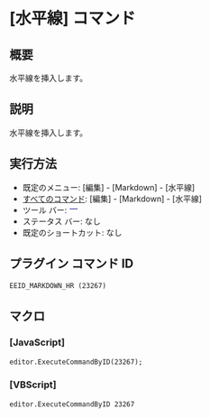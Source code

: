 # \[水平線\] コマンド

## 概要

水平線を挿入します。

## 説明

水平線を挿入します。

## 実行方法

- 既定のメニュー: \[編集\] \- \[Markdown\] \- \[水平線\]
- [すべてのコマンド](../../glossary/allcommands): \[編集\] \- \[Markdown\] \- \[水平線\]
- ツール バー: ![](../../images/hr.gif)
- ステータス バー: なし
- 既定のショートカット: なし

## プラグイン コマンド ID

```
EEID_MARKDOWN_HR (23267)
```

## マクロ

### \[JavaScript\]

```
editor.ExecuteCommandByID(23267);
```

### \[VBScript\]

```
editor.ExecuteCommandByID 23267
```
